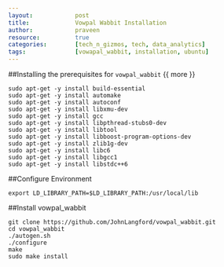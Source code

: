 ```yaml
---
layout:            post
title:             Vowpal Wabbit Installation
author:            praveen
resource:          true
categories:        [tech_n_gizmos, tech, data_analytics]
tags:              [vowapal_wabbit, installation, ubuntu]
---
```


##Installing the prerequisites for `vowpal_wabbit`
{{ more }}

```
sudo apt-get -y install build-essential
sudo apt-get -y install automake
sudo apt-get -y install autoconf
sudo apt-get -y install libxmu-dev
sudo apt-get -y install gcc
sudo apt-get -y install libpthread-stubs0-dev
sudo apt-get -y install libtool
sudo apt-get -y install libboost-program-options-dev
sudo apt-get -y install zlib1g-dev
sudo apt-get -y install libc6
sudo apt-get -y install libgcc1
sudo apt-get -y install libstdc++6
```
##Configure Environment

```
export LD_LIBRARY_PATH=$LD_LIBRARY_PATH:/usr/local/lib
```

##Install vowpal_wabbit

```
git clone https://github.com/JohnLangford/vowpal_wabbit.git
cd vowpal_wabbit
./autogen.sh
./configure
make
sudo make install
```
